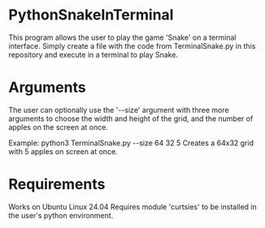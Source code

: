 # PythonSnakeInTerminal
This program allows the user to play the game 'Snake' on a terminal interface. Simply create a file with the code from TerminalSnake.py in this repository and execute in a terminal to play Snake.

# Arguments
The user can optionally use the '--size' argument with three more arguments to choose the width and height of the grid, and the number of apples on the screen at once.

Example: python3 TerminalSnake.py --size 64 32 5
Creates a 64x32 grid with 5 apples on screen at once.

# Requirements
Works on Ubuntu Linux 24.04
Requires module 'curtsies' to be installed in the user's python environment.
